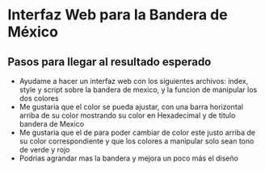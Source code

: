 # Interfaz Web para la Bandera de México 
##  Pasos para llegar al resultado esperado
- Ayudame a hacer un interfaz web con los siguientes archivos: index, style y script
sobre la bandera de mexico, y la funcion de manipular los dos colores 
- Me gustaria que el color se pueda ajustar, con una barra horizontal arriba de su color mostrando su color en Hexadecimal y de titulo bandera de Mexico
- Me gustaria que el de para poder cambiar de color este justo arriba de su color correspondiente  y que los colores a manipular solo sean tono de verde y rojo
- Podrias agrandar mas la bandera y mejora un poco más el diseño 
